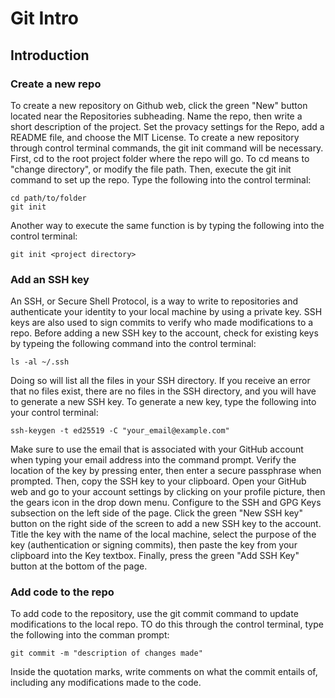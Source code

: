 # Git Intro 

## Introduction 

### Create a new repo 
To create a new repository on Github web, click the green "New" button located near the Repositories subheading. Name the repo, then write a short description of the project. Set the provacy settings for the Repo, add a README file, and choose the MIT License. 
To create a new repository through control terminal commands, the git init command will be necessary. First, cd to the root project folder where the repo will go. To cd means to "change directory", or modify the file path. Then, execute the git init command to set up the repo. Type the following into the control terminal: 

```
cd path/to/folder
git init
```

Another way to execute the same function is by typing the following into the control terminal: 

```
git init <project directory>
```

### Add an SSH key 
An SSH, or Secure Shell Protocol, is a way to write to repositories and authenticate your identity to your local machine by using a private key. SSH keys are also used to sign commits to verify who made modifications to a repo. Before adding a new SSH key to the account, check for existing keys by typeing the following command into the control terminal: 
```
ls -al ~/.ssh
```

Doing so will list all the files in your SSH directory. If you receive an error that no files exist, there are no files in the SSH directory, and you will have to generate a new SSH key. To generate a new key, type the following into your control terminal: 
```
ssh-keygen -t ed25519 -C "your_email@example.com"
```
Make sure to use the email that is associated with your GitHub account when typing your email address into the command prompt. Verify the location of the key by pressing enter, then enter a secure passphrase when prompted. Then, copy the SSH key to your clipboard. 
Open your GitHub web and go to your account settings by clicking on your profile picture, then the gears icon in the drop down menu. Configure to the SSH and GPG Keys subsection on the left side of the page. Click the green "New SSH key" button on the right side of the screen to add a new SSH key to the account. Title the key with the name of the local machine, select the purpose of the key (authentication or signing commits), then paste the key from your clipboard into the Key textbox. Finally, press the green "Add SSH Key" button at the bottom of the page.

### Add code to the repo
To add code to the repository, use the git commit command to update modifications to the local repo. TO do this through the control terminal, type the following into the comman prompt: 
```
git commit -m "description of changes made"
```
Inside the quotation marks, write comments on what the commit entails of, including any modifications made to the code. 


